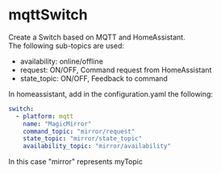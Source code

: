 # mqttSwitch
Create a Switch based on MQTT and HomeAssistant.\
The following sub-topics are used:
- availability: online/offline
- request: ON/OFF, Command request from HomeAssistant
- state_topic: ON/OFF, Feedback to command

In homeassistant, add in the configuration.yaml the following:
```yaml
switch:
  - platform: mqtt
    name: "MagicMirror"
    command_topic: "mirror/request"
    state_topic: "mirror/state_topic"
    availability_topic: "mirror/availability"
```
In this case "mirror" represents myTopic
